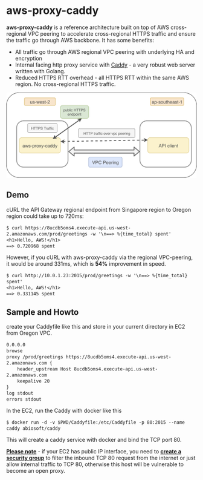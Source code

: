 # aws-proxy-caddy



**aws-proxy-caddy** is a reference architecture built on top of AWS cross-regional VPC peering to accelerate cross-regional HTTPS traffic and ensure the traffic go through AWS backbone. It has some benefits:

- All traffic go through AWS regional VPC peering with underlying HA and encryption
- Internal facing http proxy service with [Caddy](https://caddyserver.com/) - a very robust web server written with Golang.
- Reduced HTTPS RTT overhead - all HTTPS RTT within the same AWS region. No cross-regional HTTPS traffic.



![](aws-proxy-caddy-diagram.png)





## Demo

cURL the API Gateway regional endpoint from Singapore region to Oregon region could take up to 720ms:

```
$ curl https://8ucdb5oms4.execute-api.us-west-2.amazonaws.com/prod/greetings -w '\n==> %{time_total} spent'
<h1>Hello, AWS!</h1>
==> 0.720968 spent
```

However, if you cURL with aws-proxy-caddy via the regional VPC-peering, it would be around 331ms, which is  **54%** improvement in speed.

```
$ curl http://10.0.1.23:2015/prod/greetings -w '\n==> %{time_total} spent'
<h1>Hello, AWS!</h1>
==> 0.331145 spent
```



## Sample and Howto

create your Caddyfile like this and store in your current directory in EC2 from Oregon VPC.

```
0.0.0.0
browse
proxy /prod/greetings https://8ucdb5oms4.execute-api.us-west-2.amazonaws.com {
	header_upstream Host 8ucdb5oms4.execute-api.us-west-2.amazonaws.com
	keepalive 20
}
log stdout
errors stdout
```



In the EC2, run the Caddy with docker like this

```
$ docker run -d -v $PWD/Caddyfile:/etc/Caddyfile -p 80:2015 --name caddy abiosoft/caddy
```

This will create a caddy service with docker and bind the TCP port 80.

**<u>Please note</u>** - if your EC2 has public IP interface, you need to <u>**create a security group**</u> to filter the inbound TCP 80 request from the internet or just allow internal traffic to TCP 80, otherwise this host will be vulnerable to become an open proxy.